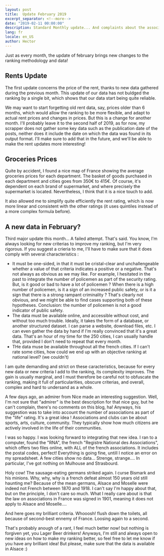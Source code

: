 ```yaml
---
layout: post
title:  Update February 2019
excerpt_separator: <!--more-->
date: "2019-02-11 00:00:00"
description: Standard Monthly update... And complaints about the associations' legislation in Alsace.
lang: fr
locale: en_US
author: Hector
---
```


Just as every month, the update of february brings new changes to the ranking methodology and data! 



## Rents Update

The first update concerns the price of the rent, thanks to new data gathered during the previous month. This update of our data has not buldged the ranking by a single bit, which shows that our data start being quite reliable.

We may want to start forgetting old rent data, say, prices older than 6 months, which would allow the ranking to be more flexible, and adapt to actual rent prices and changes in prices. But this is a change for another month. I'll probably leave it to the second half of 2019, as for now, my scrapper does not gather some key data such as the publication date of the posts, neither does it include the date on which the data was found in its output format. I'll make sure to add that in the future, and we'll be able to make the rent updates more interesting!

<!--more-->
## Groceries Prices

Quite by accident, I found a nice map of France showing the average groceries prices for each department. The basket of goods purchased in each department and cities goes from 350€ to 415€. Of course, it's dependent on each brand of supermarket, and where precisely the supermarket is located. Nevertheless, I think that it is a nice touch to add. 

It also allowed me to simplify quite efficiently the rent rating, which is now more linear and consistent with the other ratings (it uses quintiles instead of a more complex formula before).


## A new data in February?

Third major update this month... A failed attempt. That's said. You know, I'm always looking for new criterias to improve my ranking, but I'm very rigorous. If you suggest a crieria to me, I'll have to make sure that it does comply with several characteristics :
* It must be one-sided, in that it must be cristal-clear and unchallengeable whether a value of that criteria indicates a positive or a negative. That's not always as obvious as we may like. For example, I hesitated in the past to integrate the number of policemen as part of the security rating. But, is it good or bad to have a lot of policemen ? When there is a high number of policemen, is it a sign of an increased public safety, or is it a sign that there is a strong rampant criminality ? That's clearly not obvious, and we might be able to find cases supporting both of these hypotheses. Conclusion: the number of policemen is not a good indicator of public safety.  
* The data must be available online, and accessible without cost, and without too much trouble. Ideally, it takes the form of a database, or another structured dataset. I can parse a website, download files, etc. I can even gather the data by hand if I'm really convinced that it's a great data. That's an hour of my time for the 250 cities, I can usually handle that, provided I don't need to repeat that every month.
* THe data muse be available throughout all the french cities. If I can't rate some cities, how could we end up with an objective ranking at national level? (we couldn't)

I am quite demanding and strict on these caracteristics, because for every new data or new criteria I add to the ranking, its complexity improves. The gain is usually marginal, and I must therefore be careful not to obfuscate the ranking, making it full of particularities, obscure criterias, and overall, complex and hard to undersand as a whole.

A few days ago, an admirer from Nice made an interesting suggestion. Well, I'm not sure that "admirer" is the best description for that nice guy, but he can't complain, there's no comments on this blog, ha! Anyways, his suggestion was to take into account the number of associations as part of the "life" rating. It's a great idea ! Associations and clubs can be about sports, arts, culture, community. They typically show how much citizens are actively involved in the life of their communities.

I was so happy. I was looking forward to integrating that new idea. I ran to a computer, found the "RNA", the french "Registre National des Associations", which offers two files online, with ALL of the french associations. It includes the postal codes, perfect! Everything is going fine, untill I notice an error on my spreadsheet. A few cities show no data... Strenge, strange.... In particular, I've got nothing on Mulhouse and Strasbourd.

Holy cow! The sausage-eating germans striked again. I curse Bismark and his minions. Why, why, why is a french defeat almost 150 years old still haunting me? Because of the mean germans, Alsace and Moselle were indeed not French between 1870 and 1918. I can't say I'm happy about that, but on the principle, I don't care so much. What I really care about is that the law on associations in France was signed in 1901, meaning it does not apply to Alsace and Moselle.... 

And here goes my brilliant criteria. Whooosh! flush down the toilets, all because of second-best ennemy of France. Loosing again to a second.

That's probably anough of a rant, I feel much better now! but nothing is forgiven yet, you Lager Beer drinkers! Anyways, I'm still and always open to new ideas on how to make my ranking better, so feel free to let me know if you have any brilliant idea! But please, make sure that the data is available in Alsace :)
